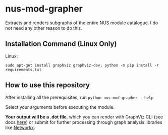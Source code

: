 # nus-mod-grapher
Extracts and renders subgraphs of the entire NUS module catalogue. I do not need any other reason to do this.

## Installation Command (Linux Only)
Linux:
```
sudo apt-get install graphviz graphviz-dev; python -m pip install -r requirements.txt
```

## How to use this repository
After installing all the prerequisites, run
`python nus-mod-grapher --help`

Select your arguments before executing the module.

**Your output will be a .dot file**, which you can render with GraphViz CLI (see docs [here](https://graphviz.org/documentation/))
or submit for further processing through graph analysis libraries like [Networkx](https://networkx.org/documentation/stable/index.html).